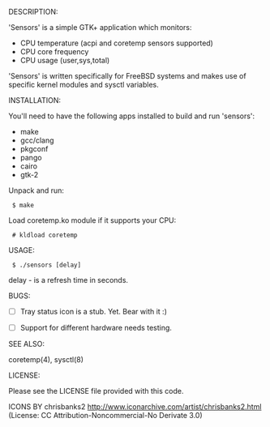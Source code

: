 DESCRIPTION:

'Sensors' is a simple GTK+ application which monitors:

 - CPU temperature (acpi and coretemp sensors supported)
 - CPU core frequency
 - CPU usage (user,sys,total)


'Sensors' is written specifically for FreeBSD systems and makes use of specific kernel modules and sysctl variables.




INSTALLATION:

You'll need to have the following apps installed to build and run 'sensors':

- make
- gcc/clang
- pkgconf
- pango
- cairo
- gtk-2


Unpack and run: 

```
 $ make 
```
Load coretemp.ko module if it supports your CPU:

```
 # kldload coretemp
```

USAGE:

```
 $ ./sensors [delay]
```

 delay - is a refresh time in seconds.



BUGS:

- [ ] Tray status icon is a stub. Yet. Bear with it :)
- [ ] Support for different hardware needs testing.



SEE ALSO:

coretemp(4), sysctl(8)



LICENSE:

Please see the LICENSE file provided with this code.


ICONS BY
chrisbanks2
http://www.iconarchive.com/artist/chrisbanks2.html
(License: CC Attribution-Noncommercial-No Derivate 3.0)




